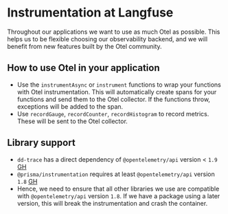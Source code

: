 # Instrumentation at Langfuse

Throughout our applications we want to use as much Otel as possible. This helps us to be flexible choosing our observability backend, and we will benefit from new features built by the Otel community.

## How to use Otel in your application

- Use the `instrumentAsync` or `instrument` functions to wrap your functions with Otel instrumentation. This will automatically create spans for your functions and send them to the Otel collector. If the functions throw, exceptions will be added to the span.
- Use `recordGauge`, `recordCounter`, `recordHistogram` to record metrics. These will be sent to the Otel collector.

## Library support

- `dd-trace` has a direct dependency of `@opentelemetry/api` version < `1.9` [GH](https://github.com/DataDog/dd-trace-js/blob/ed9b0b30f7b0283579a9bf8c18e1f9deab18fecf/package.json#L81)
- `@prisma/instrumentation` requires at least `@opentelemetry/api` version `1.8` [GH](https://github.com/prisma/prisma/blob/d780290b13754420abcfa5d7592f02049c6cc005/packages/instrumentation/package.json#L25)
- Hence, we need to ensure that all other libraries we use are compatible with `@opentelemetry/api` version `1.8`. If we have a package using a later version, this will break the instrumentation and crash the container.
